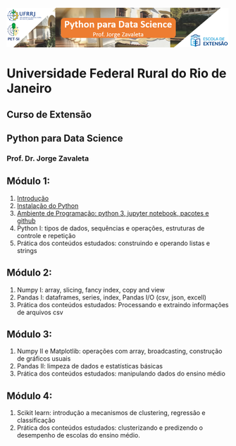 ![](images/ds_rural.png)
# Universidade Federal Rural do Rio de Janeiro
## Curso de Extensão
## Python para Data Science
### Prof. Dr. Jorge Zavaleta

## Módulo 1:
1. [Introdução](pdf/Python_para_data_science_rural.pdf)
2. [Instalação do Python](https://youtu.be/mk3PAthQ-UE)
3. [Ambiente de Programação: python 3, jupyter notebook, pacotes e github](ds_rural_modulo_1.ipynb)
4. Python I: tipos de dados, sequências e operações, estruturas de controle e repetição
5. Prática dos conteúdos estudados: construindo e operando listas e strings

## Módulo 2:
1. Numpy I: array, slicing, fancy index, copy and view
2. Pandas I: dataframes, series, index, Pandas I/O (csv, json, excell)
3. Prática dos conteúdos estudados: Processando e extraindo informações de arquivos csv

## Módulo 3:
1. Numpy II e Matplotlib: operações com array, broadcasting, construção de gráficos usuais
2. Pandas II: limpeza de dados e estatísticas básicas
3. Prática dos conteúdos estudados: manipulando dados do ensino médio

## Módulo 4:
1. Scikit learn: introdução a mecanismos de clustering, regressão e classificação
2. Prática dos conteúdos estudados: clusterizando e predizendo o desempenho de escolas do ensino médio.

